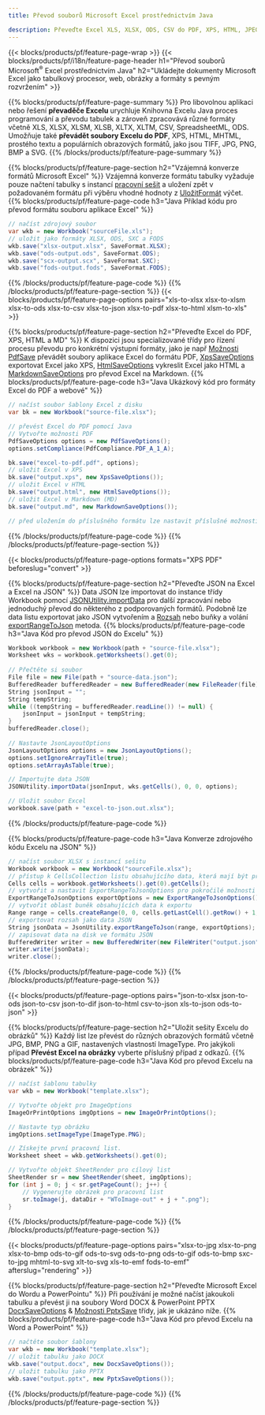 ```yaml
---
title: Převod souborů Microsoft Excel prostřednictvím Java 

description: Převeďte Excel XLS, XLSX, ODS, CSV do PDF, XPS, HTML, JPEG, HTML a mnoha dalších oblíbených formátů pomocí pouhých několika řádků kódu Java.
---
```

{{< blocks/products/pf/feature-page-wrap >}}
{{< blocks/products/pf/i18n/feature-page-header h1="Převod souborů Microsoft<sup>&reg;</sup> Excel prostřednictvím Java" h2="Ukládejte dokumenty Microsoft Excel jako tabulkový procesor, web, obrázky a formáty s pevným rozvržením" >}}

{{% blocks/products/pf/feature-page-summary %}}
Pro libovolnou aplikaci nebo řešení **převaděče Excelu** urychluje Knihovna Excelu Java proces programování a převodu tabulek a zároveň zpracovává různé formáty včetně XLS, XLSX, XLSM, XLSB, XLTX, XLTM, CSV, SpreadsheetML, ODS. Umožňuje také **převádět soubory Excelu do PDF**, XPS, HTML, MHTML, prostého textu a populárních obrazových formátů, jako jsou TIFF, JPG, PNG, BMP a SVG.
{{% /blocks/products/pf/feature-page-summary %}}

{{% blocks/products/pf/feature-page-section h2="Vzájemná konverze formátů Microsoft Excel" %}}
Vzájemná konverze formátu tabulky vyžaduje pouze načtení tabulky s instancí [pracovní sešit](https://reference.aspose.com/cells/java/com.aspose.cells/Workbook) a uložení zpět v požadovaném formátu při výběru vhodné hodnoty z [UložitFormát](https://reference.aspose.com/cells/java/com.aspose.cells/SaveFormat) výčet.
{{% blocks/products/pf/feature-page-code h3="Java Příklad kódu pro převod formátu souboru aplikace Excel" %}}

```cs
// načíst zdrojový soubor
var wkb = new Workbook("sourceFile.xls");
// uložit jako formáty XLSX, ODS, SXC a FODS
wkb.save("xlsx-output.xlsx", SaveFormat.XLSX);
wkb.save("ods-output.ods", SaveFormat.ODS);
wkb.save("scx-output.scx", SaveFormat.SXC);
wkb.save("fods-output.fods", SaveFormat.FODS);

```
{{% /blocks/products/pf/feature-page-code %}}
{{% /blocks/products/pf/feature-page-section %}}
{{< blocks/products/pf/feature-page-options pairs="xls-to-xlsx xlsx-to-xlsm xlsx-to-ods xlsx-to-csv xlsx-to-json xlsx-to-pdf xlsx-to-html xlsm-to-xls" >}}


{{% blocks/products/pf/feature-page-section h2="Převeďte Excel do PDF, XPS, HTML a MD" %}}
K dispozici jsou specializované třídy pro řízení procesu převodu pro konkrétní výstupní formáty, jako je např [Možnosti PdfSave](https://reference.aspose.com/cells/java/com.aspose.cells/PdfSaveOptions) převádět soubory aplikace Excel do formátu PDF, [XpsSaveOptions](https://reference.aspose.com/cells/java/com.aspose.cells/XpsSaveOptions) exportovat Excel jako XPS, [HtmlSaveOptions](https://reference.aspose.com/cells/java/com.aspose.cells/HtmlSaveOptions) vykreslit Excel jako HTML a [MarkdownSaveOptions](https://reference.aspose.com/cells/java/com.aspose.cells/MarkdownSaveOptions) pro převod Excel na Markdown. 
{{% blocks/products/pf/feature-page-code h3="Java Ukázkový kód pro formáty Excel do PDF a webové" %}}

```cs
// načíst soubor šablony Excel z disku
var bk = new Workbook("source-file.xlsx");

// převést Excel do PDF pomocí Java
// Vytvořte možnosti PDF
PdfSaveOptions options = new PdfSaveOptions();
options.setCompliance(PdfCompliance.PDF_A_1_A);

bk.save("excel-to-pdf.pdf", options);
// uložit Excel v XPS
bk.save("output.xps", new XpsSaveOptions());
// uložit Excel v HTML
bk.save("output.html", new HtmlSaveOptions());
// uložit Excel v Markdown (MD)
bk.save("output.md", new MarkdownSaveOptions());

// před uložením do příslušného formátu lze nastavit příslušné možnosti uložení podle své volby

```
{{% /blocks/products/pf/feature-page-code %}}
{{% /blocks/products/pf/feature-page-section %}}

{{< blocks/products/pf/feature-page-options formats="XPS PDF" beforeslug="convert" >}}

{{% blocks/products/pf/feature-page-section h2="Převeďte JSON na Excel a Excel na JSON" %}}
Data JSON lze importovat do instance třídy Workbook pomocí [JSONUtility.importData](https://reference.aspose.com/cells/java/com.aspose.cells/jsonutility#importData) pro další zpracování nebo jednoduchý převod do některého z podporovaných formátů. Podobně lze data listu exportovat jako JSON vytvořením a [Rozsah](https://reference.aspose.com/cells/java/com.aspose.cells/range) nebo buňky a volání [exportRangeToJson](https://reference.aspose.com/cells/java/com.aspose.cells/jsonutility) metoda.
{{% blocks/products/pf/feature-page-code h3="Java Kód pro převod JSON do Excelu" %}}
```cs
Workbook workbook = new Workbook(path + "source-file.xlsx");
Worksheet wks = workbook.getWorksheets().get(0);
		
// Přečtěte si soubor
File file = new File(path + "source-data.json");
BufferedReader bufferedReader = new BufferedReader(new FileReader(file));
String jsonInput = "";
String tempString;
while ((tempString = bufferedReader.readLine()) != null) {
	jsonInput = jsonInput + tempString; 
}
bufferedReader.close();
							
// Nastavte JsonLayoutOptions
JsonLayoutOptions options = new JsonLayoutOptions();
options.setIgnoreArrayTitle(true);
options.setArrayAsTable(true);

// Importujte data JSON
JSONUtility.importData(jsonInput, wks.getCells(), 0, 0, options);

// Uložit soubor Excel
workbook.save(path + "excel-to-json.out.xlsx");

```
{{% /blocks/products/pf/feature-page-code %}}

{{% blocks/products/pf/feature-page-code h3="Java Konverze zdrojového kódu Excelu na JSON" %}}
```cs
// načíst soubor XLSX s instancí sešitu
Workbook workbook = new Workbook("sourceFile.xlsx");
// přístup k CellsCollection listu obsahujícího data, která mají být převedena
Cells cells = workbook.getWorksheets().get(0).getCells();
// vytvořit a nastavit ExportRangeToJsonOptions pro pokročilé možnosti
ExportRangeToJsonOptions exportOptions = new ExportRangeToJsonOptions();
// vytvořit oblast buněk obsahujících data k exportu
Range range = cells.createRange(0, 0, cells.getLastCell().getRow() + 1, cells.getLastCell().getColumn() + 1);
// exportovat rozsah jako data JSON
String jsonData = JsonUtility.exportRangeToJson(range, exportOptions);
// zapisovat data na disk ve formátu JSON
BufferedWriter writer = new BufferedWriter(new FileWriter("output.json"));
writer.write(jsonData);
writer.close();    

```
{{% /blocks/products/pf/feature-page-code %}}
{{% /blocks/products/pf/feature-page-section %}}

{{< blocks/products/pf/feature-page-options pairs="json-to-xlsx json-to-ods json-to-csv json-to-dif json-to-html csv-to-json xls-to-json ods-to-json" >}}

{{% blocks/products/pf/feature-page-section h2="Uložit sešity Excelu do obrázků" %}}
Každý list lze převést do různých obrazových formátů včetně JPG, BMP, PNG a GIF, nastavených vlastností ImageType. Pro jakýkoli případ **Převést Excel na obrázky** vyberte příslušný případ z odkazů.
{{% blocks/products/pf/feature-page-code h3="Java Kód pro převod Excelu na obrázek" %}}
```cs
// načíst šablonu tabulky
var wkb = new Workbook("template.xlsx");

// Vytvořte objekt pro ImageOptions
ImageOrPrintOptions imgOptions = new ImageOrPrintOptions();

// Nastavte typ obrázku
imgOptions.setImageType(ImageType.PNG);

// Získejte první pracovní list.
Worksheet sheet = wkb.getWorksheets().get(0);

// Vytvořte objekt SheetRender pro cílový list
SheetRender sr = new SheetRender(sheet, imgOptions);
for (int j = 0; j < sr.getPageCount(); j++) {
	// Vygenerujte obrázek pro pracovní list
	sr.toImage(j, dataDir + "WToImage-out" + j + ".png");
}

```
{{% /blocks/products/pf/feature-page-code %}}
{{% /blocks/products/pf/feature-page-section %}}

{{< blocks/products/pf/feature-page-options pairs="xlsx-to-jpg xlsx-to-png xlsx-to-bmp ods-to-gif ods-to-svg ods-to-png ods-to-gif ods-to-bmp sxc-to-jpg mhtml-to-svg xlt-to-svg xls-to-emf fods-to-emf" afterslug="rendering" >}}

{{% blocks/products/pf/feature-page-section h2="Převeďte Microsoft Excel do Wordu a PowerPointu" %}}
Při používání je možné načíst jakoukoli tabulku a převést ji na soubory Word DOCX & PowerPoint PPTX [DocxSaveOptions](https://reference.aspose.com/cells/java/com.aspose.cells/DocxSaveOptions) & [Možnosti PptxSave](https://reference.aspose.com/cells/java/com.aspose.cells/PptxSaveOptions) třídy, jak je ukázáno níže.
{{% blocks/products/pf/feature-page-code h3="Java Kód pro převod Excelu na Word a PowerPoint" %}}
```cs
// načtěte soubor šablony
var wkb = new Workbook("template.xlsx");
// uložit tabulku jako DOCX
wkb.save("output.docx", new DocxSaveOptions());
// uložit tabulku jako PPTX
wkb.save("output.pptx", new PptxSaveOptions());

```
{{% /blocks/products/pf/feature-page-code %}}
{{% /blocks/products/pf/feature-page-section %}}
